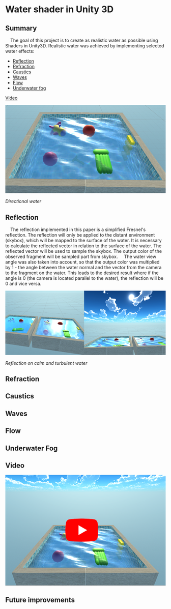 # Water shader in Unity 3D

## Summary
&nbsp;&nbsp;&nbsp;&nbsp;The goal of this project is to create as realistic water as possible using Shaders in Unity3D. Realistic water was achieved by implementing selected water effects:
* [Reflection](https://github.com/leonjovanovic/unity-water-shader/blob/main/README.md#reflection)
* [Refraction](https://github.com/leonjovanovic/unity-water-shader/blob/main/README.md#refraction)
* [Caustics](https://github.com/leonjovanovic/unity-water-shader/blob/main/README.md#caustics)
* [Waves](https://github.com/leonjovanovic/unity-water-shader/blob/main/README.md#waves)
* [Flow](https://github.com/leonjovanovic/unity-water-shader/blob/main/README.md#flow)
* [Underwater fog](https://github.com/leonjovanovic/unity-water-shader/blob/main/README.md#underwater-fog)

[Video](https://github.com/leonjovanovic/unity-water-shader/blob/main/README.md#video)

![water1](images/total1.png)

*Directional water*

## Reflection
&nbsp;&nbsp;&nbsp;&nbsp;The reflection implemented in this paper is a simplified Fresnel's reflection. The reflection will only be applied to the distant environment (skybox), which will be mapped to the surface of the water. It is necessary to calculate the reflected vector in relation to the surface of the water. The reflected vector will be used to sample the skybox. The output color of the observed fragment will be sampled part from skybox.
&nbsp;&nbsp;&nbsp;&nbsp;The water view angle was also taken into account, so that the output color was multiplied by 1 - the angle between the water normal and the vector from the camera to the fragment on the water. This leads to the desired result where if the angle is 0 (the camera is located parallel to the water), the reflection will be 0 and vice versa.

![refl1](images/reflection1.png)

*Reflection on calm and turbulent water*

## Refraction

## Caustics

## Waves

## Flow

## Underwater Fog

## Video

[![Water Youtube](images/water_youtube.png)](https://youtu.be/tFkYjNdJcms)

## Future improvements


